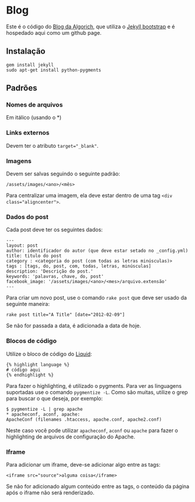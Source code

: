# Blog

Este é o código do [Blog da Algorich](http://blog.algorich.com.br), que
utiliza o [Jekyll bootstrap](http://jekyllbootstrap.com/) e é hospedado
aqui como um github page.

## Instalação

    gem install jekyll
    sudo apt-get install python-pygments

## Padrões

### Nomes de arquivos

Em itálico (usando o *)

### Links externos

Devem ter o atributo `target="_blank"`.

### Imagens

Devem ser salvas seguindo o seguinte padrão:

    /assets/images/<ano>/<mês>

Para centralizar uma imagem, ela deve estar dentro de uma tag `<div class="aligncenter">`.

### Dados do post

Cada post deve ter os seguintes dados:

    ---
    layout: post
    author: identificador do autor (que deve estar setado no _config.yml)
    title: titulo do post
    category : <categoria do post (com todas as letras minúsculas)>
    tags : [tags, do, post, com, todas, letras, minúsculas]
    description: 'Descrição do post.'
    keywords: 'palavras, chave, do, post'
    facebook_image: '/assets/images/<ano>/<mes>/arquivo.extensão'
    ---

Para criar um novo post, use o comando `rake post` que deve ser usado da seguinte maneira:

    rake post title="A Title" [date="2012-02-09"]

Se não for passada a data, é adicionada a data de hoje.

### Blocos de código

Utilize o bloco de código do [Liquid](https://github.com/shopify/liquid/wiki/liquid-for-designers):

    {% highlight language %}
    # código aqui
    {% endhighlight %}

Para fazer o highlighting, é utilizado o pygments. Para ver as linguagens suportadas use o comando `pygmentize -L`. Como são muitas, utilize o grep para buscar o que deseja, por exemplo:

    $ pygmentize -L | grep apache
    * apacheconf, aconf, apache:
    ApacheConf (filenames .htaccess, apache.conf, apache2.conf)

Neste caso você pode utilizar `apacheconf`, `aconf` ou `apache` para fazer o highlighting de arquivos de configuração do Apache.

### Iframe

Para adicionar um iframe, deve-se adicionar algo entre as tags:

    <iframe src="source">alguma coisa</iframe>

Se não for adicionado algum conteúdo entre as tags, o conteúdo da página após o iframe não será renderizado.